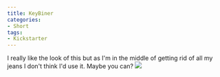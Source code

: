```yaml
---
title: KeyBiner
categories:
- Short
tags:
- Kickstarter
---
```


I really like the look of this but as I'm in the middle of getting rid of all my jeans I don't think I'd use it. Maybe you can? 
![](/squarespace_images/static_52001c0be4b09bc7c9f838c9_52224ed3e4b0ba9919a3e0e1_54f4de26e4b00accfaa55f19_1425333803731__img.jpg_)
